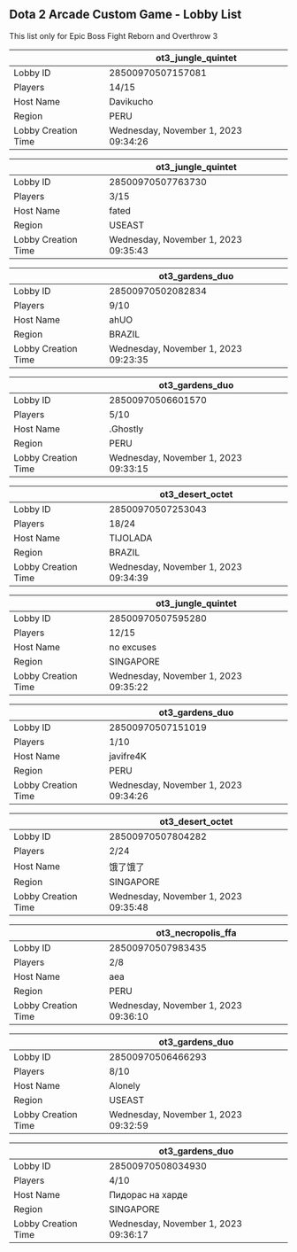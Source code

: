 ## Dota 2 Arcade Custom Game - Lobby List

This list only for Epic Boss Fight Reborn and Overthrow 3

|  | ot3_jungle_quintet |
| ------ | ------ |
| Lobby ID | 28500970507157081 |
| Players | 14/15 |
| Host Name | Davikucho |
| Region | PERU |
| Lobby Creation Time | Wednesday, November 1, 2023 09:34:26 |


|  | ot3_jungle_quintet |
| ------ | ------ |
| Lobby ID | 28500970507763730 |
| Players | 3/15 |
| Host Name | fated |
| Region | USEAST |
| Lobby Creation Time | Wednesday, November 1, 2023 09:35:43 |


|  | ot3_gardens_duo |
| ------ | ------ |
| Lobby ID | 28500970502082834 |
| Players | 9/10 |
| Host Name | ahUO |
| Region | BRAZIL |
| Lobby Creation Time | Wednesday, November 1, 2023 09:23:35 |


|  | ot3_gardens_duo |
| ------ | ------ |
| Lobby ID | 28500970506601570 |
| Players | 5/10 |
| Host Name | .Ghostly |
| Region | PERU |
| Lobby Creation Time | Wednesday, November 1, 2023 09:33:15 |


|  | ot3_desert_octet |
| ------ | ------ |
| Lobby ID | 28500970507253043 |
| Players | 18/24 |
| Host Name | TIJOLADA |
| Region | BRAZIL |
| Lobby Creation Time | Wednesday, November 1, 2023 09:34:39 |


|  | ot3_jungle_quintet |
| ------ | ------ |
| Lobby ID | 28500970507595280 |
| Players | 12/15 |
| Host Name | no excuses |
| Region | SINGAPORE |
| Lobby Creation Time | Wednesday, November 1, 2023 09:35:22 |


|  | ot3_gardens_duo |
| ------ | ------ |
| Lobby ID | 28500970507151019 |
| Players | 1/10 |
| Host Name | javifre4K |
| Region | PERU |
| Lobby Creation Time | Wednesday, November 1, 2023 09:34:26 |


|  | ot3_desert_octet |
| ------ | ------ |
| Lobby ID | 28500970507804282 |
| Players | 2/24 |
| Host Name | 饿了饿了 |
| Region | SINGAPORE |
| Lobby Creation Time | Wednesday, November 1, 2023 09:35:48 |


|  | ot3_necropolis_ffa |
| ------ | ------ |
| Lobby ID | 28500970507983435 |
| Players | 2/8 |
| Host Name | aea |
| Region | PERU |
| Lobby Creation Time | Wednesday, November 1, 2023 09:36:10 |


|  | ot3_gardens_duo |
| ------ | ------ |
| Lobby ID | 28500970506466293 |
| Players | 8/10 |
| Host Name | Alonely |
| Region | USEAST |
| Lobby Creation Time | Wednesday, November 1, 2023 09:32:59 |


|  | ot3_gardens_duo |
| ------ | ------ |
| Lobby ID | 28500970508034930 |
| Players | 4/10 |
| Host Name | Пидорас на харде |
| Region | SINGAPORE |
| Lobby Creation Time | Wednesday, November 1, 2023 09:36:17 |


